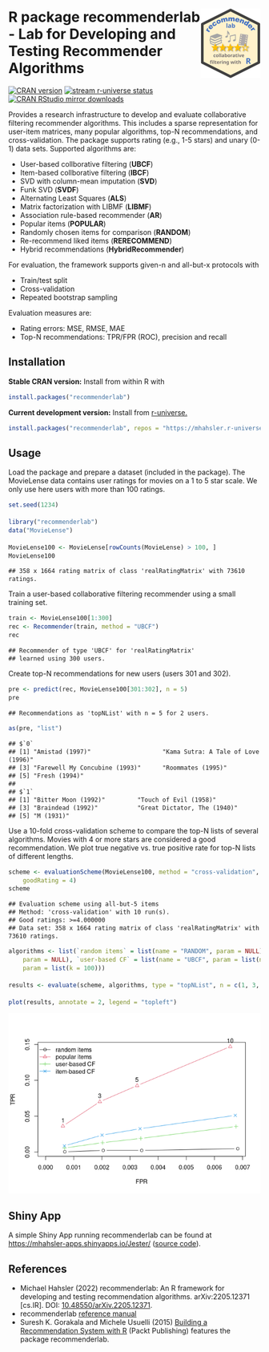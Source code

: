 
# <img src="man/figures/logo.svg" align="right" height="139" /> R package recommenderlab - Lab for Developing and Testing Recommender Algorithms

[![CRAN
version](http://www.r-pkg.org/badges/version/recommenderlab)](https://CRAN.R-project.org/package=recommenderlab)
[![stream r-universe
status](https://mhahsler.r-universe.dev/badges/recommenderlab)](https://mhahsler.r-universe.dev/ui#package:recommenderlab)
[![CRAN RStudio mirror
downloads](http://cranlogs.r-pkg.org/badges/recommenderlab)](https://CRAN.R-project.org/package=recommenderlab)

Provides a research infrastructure to develop and evaluate collaborative
filtering recommender algorithms. This includes a sparse representation
for user-item matrices, many popular algorithms, top-N recommendations,
and cross-validation. The package supports rating (e.g., 1-5 stars) and
unary (0-1) data sets. Supported algorithms are:

-   User-based collborative filtering (**UBCF**)
-   Item-based collborative filtering (**IBCF**)
-   SVD with column-mean imputation (**SVD**)
-   Funk SVD (**SVDF**)
-   Alternating Least Squares (**ALS**)
-   Matrix factorization with LIBMF (**LIBMF**)
-   Association rule-based recommender (**AR**)
-   Popular items (**POPULAR**)
-   Randomly chosen items for comparison (**RANDOM**)
-   Re-recommend liked items (**RERECOMMEND**)
-   Hybrid recommendations (**HybridRecommender**)

For evaluation, the framework supports given-n and all-but-x protocols
with

-   Train/test split
-   Cross-validation
-   Repeated bootstrap sampling

Evaluation measures are:

-   Rating errors: MSE, RMSE, MAE
-   Top-N recommendations: TPR/FPR (ROC), precision and recall

## Installation

**Stable CRAN version:** Install from within R with

``` r
install.packages("recommenderlab")
```

**Current development version:** Install from
[r-universe.](https://mhahsler.r-universe.dev/ui#package:recommenderlab)

``` r
install.packages("recommenderlab", repos = "https://mhahsler.r-universe.dev")
```

## Usage

Load the package and prepare a dataset (included in the package). The
MovieLense data contains user ratings for movies on a 1 to 5 star scale.
We only use here users with more than 100 ratings.

``` r
set.seed(1234)

library("recommenderlab")
data("MovieLense")

MovieLense100 <- MovieLense[rowCounts(MovieLense) > 100, ]
MovieLense100
```

    ## 358 x 1664 rating matrix of class 'realRatingMatrix' with 73610 ratings.

Train a user-based collaborative filtering recommender using a small
training set.

``` r
train <- MovieLense100[1:300]
rec <- Recommender(train, method = "UBCF")
rec
```

    ## Recommender of type 'UBCF' for 'realRatingMatrix' 
    ## learned using 300 users.

Create top-N recommendations for new users (users 301 and 302).

``` r
pre <- predict(rec, MovieLense100[301:302], n = 5)
pre
```

    ## Recommendations as 'topNList' with n = 5 for 2 users.

``` r
as(pre, "list")
```

    ## $`0`
    ## [1] "Amistad (1997)"                    "Kama Sutra: A Tale of Love (1996)"
    ## [3] "Farewell My Concubine (1993)"      "Roommates (1995)"                 
    ## [5] "Fresh (1994)"                     
    ## 
    ## $`1`
    ## [1] "Bitter Moon (1992)"         "Touch of Evil (1958)"      
    ## [3] "Braindead (1992)"           "Great Dictator, The (1940)"
    ## [5] "M (1931)"

Use a 10-fold cross-validation scheme to compare the top-N lists of
several algorithms. Movies with 4 or more stars are considered a good
recommendation. We plot true negative vs. true positive rate for top-N
lists of different lengths.

``` r
scheme <- evaluationScheme(MovieLense100, method = "cross-validation", k = 10, given = -5,
    goodRating = 4)
scheme
```

    ## Evaluation scheme using all-but-5 items
    ## Method: 'cross-validation' with 10 run(s).
    ## Good ratings: >=4.000000
    ## Data set: 358 x 1664 rating matrix of class 'realRatingMatrix' with 73610 ratings.

``` r
algorithms <- list(`random items` = list(name = "RANDOM", param = NULL), `popular items` = list(name = "POPULAR",
    param = NULL), `user-based CF` = list(name = "UBCF", param = list(nn = 3)), `item-based CF` = list(name = "IBCF",
    param = list(k = 100)))

results <- evaluate(scheme, algorithms, type = "topNList", n = c(1, 3, 5, 10), progress = FALSE)

plot(results, annotate = 2, legend = "topleft")
```

![](inst/README_files/TNR_vs_TPR-1.png)<!-- -->

## Shiny App

A simple Shiny App running recommenderlab can be found at
<https://mhahsler-apps.shinyapps.io/Jester/> ([source
code](https://github.com/mhahsler/recommenderlab/tree/master/Work/apps)).

## References

-   Michael Hahsler (2022) recommenderlab: An R framework for developing
    and testing recommendation algorithms. arXiv:2205.12371 \[cs.IR\].
    DOI:
    [10.48550/arXiv.2205.12371](https://doi.org/10.48550/arXiv.2205.12371).
-   recommenderlab [reference
    manual](https://CRAN.R-project.org/package=recommenderlab/recommenderlab.pdf)
-   Suresh K. Gorakala and Michele Usuelli (2015) [Building a
    Recommendation System with
    R](https://www.amazon.com/Building-Recommendation-System-Suresh-Gorakala/dp/1783554495)
    (Packt Publishing) features the package recommenderlab.
